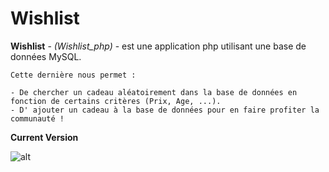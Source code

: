 # Wishlist

**Wishlist** - *(Wishlist_php)* - est une application php utilisant une base de données MySQL.
```
Cette dernière nous permet :

- De chercher un cadeau aléatoirement dans la base de données en fonction de certains critères (Prix, Age, ...).
- D' ajouter un cadeau à la base de données pour en faire profiter la communauté !
```

**Current Version**

![alt](https://github.com/jeanpruski/jeanpruski.github.io/blob/master/gif/wishlist.gif?raw=true)



